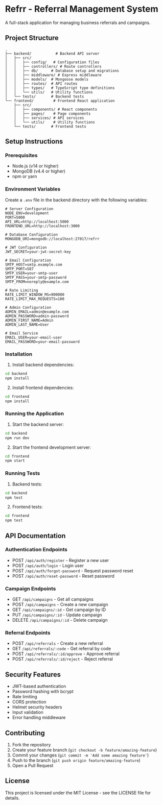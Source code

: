 # Refrr - Referral Management System

A full-stack application for managing business referrals and campaigns.

## Project Structure

```
.
├── backend/           # Backend API server
│   ├── src/
│   │   ├── config/   # Configuration files
│   │   ├── controllers/ # Route controllers
│   │   ├── db/      # Database setup and migrations
│   │   ├── middleware/ # Express middleware
│   │   ├── models/  # Mongoose models
│   │   ├── routes/  # API routes
│   │   ├── types/   # TypeScript type definitions
│   │   └── utils/   # Utility functions
│   └── tests/       # Backend tests
└── frontend/         # Frontend React application
    ├── src/
    │   ├── components/ # React components
    │   ├── pages/    # Page components
    │   ├── services/ # API services
    │   └── utils/    # Utility functions
    └── tests/       # Frontend tests
```

## Setup Instructions

### Prerequisites

- Node.js (v14 or higher)
- MongoDB (v4.4 or higher)
- npm or yarn

### Environment Variables

Create a `.env` file in the backend directory with the following variables:

```env
# Server Configuration
NODE_ENV=development
PORT=5000
API_URL=http://localhost:5000
FRONTEND_URL=http://localhost:3000

# Database Configuration
MONGODB_URI=mongodb://localhost:27017/refrr

# JWT Configuration
JWT_SECRET=your-jwt-secret-key

# Email Configuration
SMTP_HOST=smtp.example.com
SMTP_PORT=587
SMTP_USER=your-smtp-user
SMTP_PASS=your-smtp-password
SMTP_FROM=noreply@example.com

# Rate Limiting
RATE_LIMIT_WINDOW_MS=900000
RATE_LIMIT_MAX_REQUESTS=100

# Admin Configuration
ADMIN_EMAIL=admin@example.com
ADMIN_PASSWORD=admin-password
ADMIN_FIRST_NAME=Admin
ADMIN_LAST_NAME=User

# Email Service
EMAIL_USER=your-email-user
EMAIL_PASSWORD=your-email-password
```

### Installation

1. Install backend dependencies:
```bash
cd backend
npm install
```

2. Install frontend dependencies:
```bash
cd frontend
npm install
```

### Running the Application

1. Start the backend server:
```bash
cd backend
npm run dev
```

2. Start the frontend development server:
```bash
cd frontend
npm start
```

### Running Tests

1. Backend tests:
```bash
cd backend
npm test
```

2. Frontend tests:
```bash
cd frontend
npm test
```

## API Documentation

### Authentication Endpoints

- POST `/api/auth/register` - Register a new user
- POST `/api/auth/login` - Login user
- POST `/api/auth/forgot-password` - Request password reset
- POST `/api/auth/reset-password` - Reset password

### Campaign Endpoints

- GET `/api/campaigns` - Get all campaigns
- POST `/api/campaigns` - Create a new campaign
- GET `/api/campaigns/:id` - Get campaign by ID
- PUT `/api/campaigns/:id` - Update campaign
- DELETE `/api/campaigns/:id` - Delete campaign

### Referral Endpoints

- POST `/api/referrals` - Create a new referral
- GET `/api/referrals/:code` - Get referral by code
- POST `/api/referrals/:id/approve` - Approve referral
- POST `/api/referrals/:id/reject` - Reject referral

## Security Features

- JWT-based authentication
- Password hashing with bcrypt
- Rate limiting
- CORS protection
- Helmet security headers
- Input validation
- Error handling middleware

## Contributing

1. Fork the repository
2. Create your feature branch (`git checkout -b feature/amazing-feature`)
3. Commit your changes (`git commit -m 'Add some amazing feature'`)
4. Push to the branch (`git push origin feature/amazing-feature`)
5. Open a Pull Request

## License

This project is licensed under the MIT License - see the LICENSE file for details. 